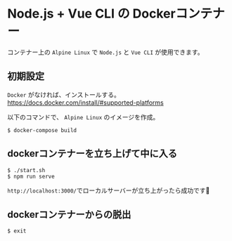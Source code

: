 # Node.js + Vue CLI の Dockerコンテナー

コンテナー上の `Alpine Linux` で `Node.js` と `Vue CLI` が使用できます。

## 初期設定

`Docker` がなければ、インストールする。  
https://docs.docker.com/install/#supported-platforms

以下のコマンドで、 `Alpine Linux` のイメージを作成。

```console
$ docker-compose build
```

## dockerコンテナーを立ち上げて中に入る

```console
$ ./start.sh
$ npm run serve
```

`http://localhost:3000/`でローカルサーバーが立ち上がったら成功です🎉

## dockerコンテナーからの脱出

```console
$ exit
```